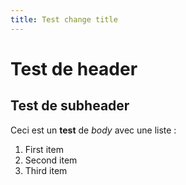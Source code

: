 ```yaml
---
title: Test change title
---
```

# Test de header

## Test de subheader

Ceci est un **test** de _body_ avec une liste :

1. First item
2. Second item
3. Third item
